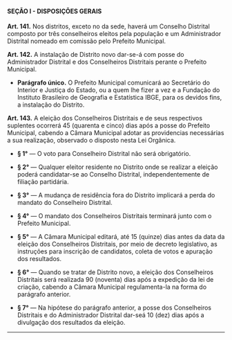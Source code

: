 #### SEÇÃO I - DISPOSIÇÕES GERAIS


**Art. 141.** Nos distritos, exceto no da sede, haverá um Conselho Distrital composto por três conselheiros eleitos pela população e um Administrador Distrital nomeado em comissão pelo Prefeito Municipal.

**Art. 142.** A instalação de Distrito novo dar-se-á com posse do Administrador Distrital e dos Conselheiros Distritais perante o Prefeito Municipal. 

- **Parágrafo único.** O Prefeito Municipal comunicará ao Secretário do Interior e Justiça do Estado, ou a quem lhe fizer a vez e a Fundação do Instituto Brasileiro de Geografia e Estatística IBGE, para os devidos fins, a instalação do Distrito. 

**Art. 143.** A eleição dos Conselheiros Distritais e de seus respectivos suplentes ocorrerá 45 (quarenta e cinco) dias após a posse do Prefeito Municipal, cabendo a Câmara Municipal adotar as providencias necessárias a sua realização, observado o disposto nesta Lei Orgânica.

- **§ 1°** — O voto para Conselheiro Distrital não será obrigatório.

- **§ 2°** — Qualquer eleitor residente no Distrito onde se realizar a eleição poderá candidatar-se ao Conselho Distrital, independentemente de filiação partidária.

- **§ 3°** — A mudança de residência fora do Distrito implicará a perda do mandato do Conselheiro Distrital.

- **§ 4°** — O mandato dos Conselheiros Distritais terminará junto com o Prefeito Municipal.

- **§ 5°** — A Câmara Municipal editará, até 15 (quinze) dias antes da data da eleição dos Conselheiros Distritais, por meio de decreto legislativo, as instruções para inscrição de candidatos, coleta de votos e apuração dos resultados. 

- **§ 6°** — Quando se tratar de Distrito novo, a eleição dos Conselheiros Distritais será realizada 90 (noventa) dias após a expedição da lei de criação, cabendo a Câmara Municipal regulamenta-la na forma do parágrafo anterior.

- **§ 7°** — Na hipótese do parágrafo anterior, a posse dos Conselheiros Distritais e do Administrador Distrital dar-seá 10 (dez) dias após a divulgação dos resultados da eleição.

---
